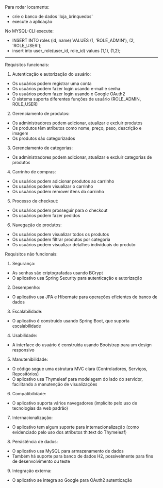 Para rodar locamente:
- crie o banco de dados 'loja_brinquedos'
- execute a aplicação

No MYSQL-CLI execute: 
- INSERT INTO roles (id, name) VALUES (1, 'ROLE_ADMIN'), (2, 'ROLE_USER');
- insert into user_role(user_id, role_id) values (1,1), (1,2);

---
Requisitos funcionais:

1. Autenticação e autorização do usuário:
- Os usuários podem registrar uma conta
- Os usuários podem fazer login usando e-mail e senha
- Os usuários podem fazer login usando o Google OAuth2
- O sistema suporta diferentes funções de usuário (ROLE_ADMIN, ROLE_USER)

2. Gerenciamento de produtos:
- Os administradores podem adicionar, atualizar e excluir produtos
- Os produtos têm atributos como nome, preço, peso, descrição e imagem
- Os produtos são categorizados

3. Gerenciamento de categorias:
- Os administradores podem adicionar, atualizar e excluir categorias de produtos

4. Carrinho de compras:
- Os usuários podem adicionar produtos ao carrinho
- Os usuários podem visualizar o carrinho
- Os usuários podem remover itens do carrinho

5. Processo de checkout:
- Os usuários podem prosseguir para o checkout
- Os usuários podem fazer pedidos

6. Navegação de produtos:
- Os usuários podem visualizar todos os produtos
- Os usuários podem filtrar produtos por categoria
- Os usuários podem visualizar detalhes individuais do produto

Requisitos não funcionais:

1. Segurança:
- As senhas são criptografadas usando BCrypt
- O aplicativo usa Spring Security para autenticação e autorização

2. Desempenho:
- O aplicativo usa JPA e Hibernate para operações eficientes de banco de dados

3. Escalabilidade:
- O aplicativo é construído usando Spring Boot, que suporta escalabilidade

4. Usabilidade:
- A interface do usuário é construída usando Bootstrap para um design responsivo

5. Manutenibilidade:
- O código segue uma estrutura MVC clara (Controladores, Serviços, Repositórios)
- O aplicativo usa Thymeleaf para modelagem do lado do servidor, facilitando a manutenção de visualizações

6. Compatibilidade:
- O aplicativo suporta vários navegadores (implícito pelo uso de tecnologias da web padrão)

7. Internacionalização:
- O aplicativo tem algum suporte para internacionalização (como evidenciado pelo uso dos atributos th:text do Thymeleaf)

8. Persistência de dados:
- O aplicativo usa MySQL para armazenamento de dados
- Também há suporte para banco de dados H2, possivelmente para fins de desenvolvimento ou teste

9. Integração externa:
- O aplicativo se integra ao Google para OAuth2 autenticação
